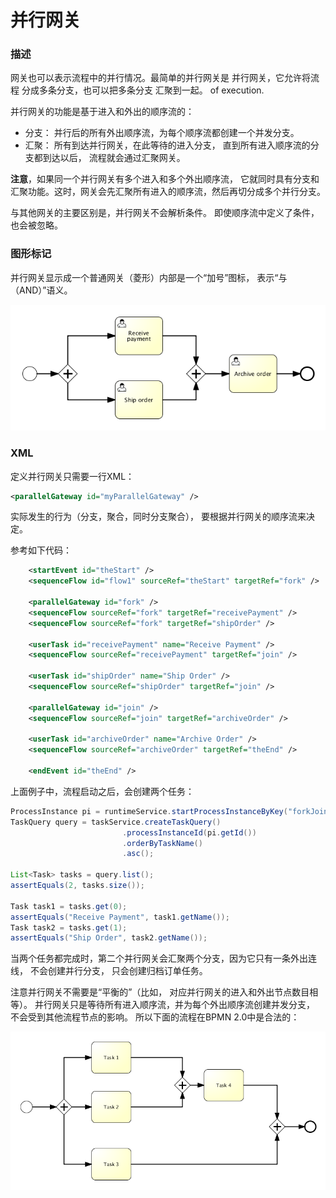 # 并行网关

### 描述

网关也可以表示流程中的并行情况。最简单的并行网关是 并行网关，它允许将流程 分成多条分支，也可以把多条分支 汇聚到一起。 of execution.

并行网关的功能是基于进入和外出的顺序流的：

* 分支： 并行后的所有外出顺序流，为每个顺序流都创建一个并发分支。
* 汇聚： 所有到达并行网关，在此等待的进入分支， 直到所有进入顺序流的分支都到达以后， 流程就会通过汇聚网关。

**注意**，如果同一个并行网关有多个进入和多个外出顺序流， 它就同时具有分支和汇聚功能。这时，网关会先汇聚所有进入的顺序流，然后再切分成多个并行分支。

与其他网关的主要区别是，并行网关不会解析条件。 即使顺序流中定义了条件，也会被忽略。

### 图形标记

并行网关显示成一个普通网关（菱形）内部是一个“加号”图标， 表示“与（AND）”语义。

[![并行网关图标](./images/bpmn.parallel.gateway.png)](./images/bpmn.parallel.gateway.png)

### XML

定义并行网关只需要一行XML：

```xml
<parallelGateway id="myParallelGateway" />
```

实际发生的行为（分支，聚合，同时分支聚合）， 要根据并行网关的顺序流来决定。

参考如下代码：

```xml
    <startEvent id="theStart" />
    <sequenceFlow id="flow1" sourceRef="theStart" targetRef="fork" />

    <parallelGateway id="fork" />
    <sequenceFlow sourceRef="fork" targetRef="receivePayment" />
    <sequenceFlow sourceRef="fork" targetRef="shipOrder" />

    <userTask id="receivePayment" name="Receive Payment" />
    <sequenceFlow sourceRef="receivePayment" targetRef="join" />

    <userTask id="shipOrder" name="Ship Order" />
    <sequenceFlow sourceRef="shipOrder" targetRef="join" />

    <parallelGateway id="join" />
    <sequenceFlow sourceRef="join" targetRef="archiveOrder" />

    <userTask id="archiveOrder" name="Archive Order" />
    <sequenceFlow sourceRef="archiveOrder" targetRef="theEnd" />

    <endEvent id="theEnd" />
```

上面例子中，流程启动之后，会创建两个任务：

```java
ProcessInstance pi = runtimeService.startProcessInstanceByKey("forkJoin");
TaskQuery query = taskService.createTaskQuery()
                         .processInstanceId(pi.getId())
                         .orderByTaskName()
                         .asc();

List<Task> tasks = query.list();
assertEquals(2, tasks.size());

Task task1 = tasks.get(0);
assertEquals("Receive Payment", task1.getName());
Task task2 = tasks.get(1);
assertEquals("Ship Order", task2.getName());
```

当两个任务都完成时，第二个并行网关会汇聚两个分支，因为它只有一条外出连线， 不会创建并行分支， 只会创建归档订单任务。

注意并行网关不需要是“平衡的”（比如， 对应并行网关的进入和外出节点数目相等）。 并行网关只是等待所有进入顺序流，并为每个外出顺序流创建并发分支， 不会受到其他流程节点的影响。 所以下面的流程在BPMN 2.0中是合法的：

[![排他网关图例](./images/bpmn.parallel.gateway.unbalanced.png)](./images/bpmn.parallel.gateway.unbalanced.png)